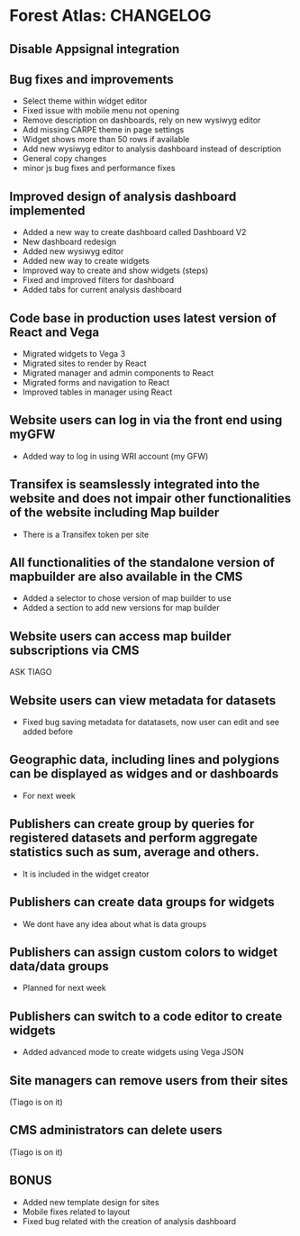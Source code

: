 # Forest Atlas: CHANGELOG

## Disable Appsignal integration

## Bug fixes and improvements
* Select theme within widget editor
* Fixed issue with mobile menu not opening
* Remove description on dashboards, rely on new wysiwyg editor
* Add missing CARPE theme in page settings
* Widget shows more than 50 rows if available
* Add new wysiwyg editor to analysis dashboard instead of description
* General copy changes
* minor js bug fixes and performance fixes

## Improved design of analysis dashboard implemented

* Added a new way to create dashboard called Dashboard V2
* New dashboard redesign
* Added new wysiwyg editor
* Added new way to create widgets
* Improved way to create and show widgets (steps)
* Fixed and improved filters for dashboard
* Added tabs for current analysis dashboard

## Code base in production uses latest version of React and Vega

* Migrated widgets to Vega 3
* Migrated sites to render by React
* Migrated manager and admin components to React
* Migrated forms and navigation to React
* Improved tables in manager using React

## Website users can log in via the front end using myGFW

* Added way to log in using WRI account (my GFW)

## Transifex is seamslessly integrated into the website and does not impair other functionalities of the website including Map builder

* There is a Transifex token per site

## All functionalities of the standalone version of mapbuilder are also available in the CMS

* Added a selector to chose version of map builder to use
* Added a section to add new versions for map builder

## Website users can access map builder subscriptions via CMS

ASK TIAGO

## Website users can view metadata for datasets

* Fixed bug saving metadata for datatasets, now user can edit and see added before

## Geographic data, including lines and polygions can be displayed as widges and or dashboards

* For next week

## Publishers can create group by queries for registered datasets and perform aggregate statistics such as sum, average and others.

* It is included in the widget creator

## Publishers can create data groups for widgets

* We dont have any idea about what is data groups

## Publishers can assign custom colors to widget data/data groups

* Planned for next week

## Publishers can switch to a code editor to create widgets

* Added advanced mode to create widgets using Vega JSON

## Site managers can remove users from their sites

(Tiago is on it)

## CMS administrators can delete users

(Tiago is on it)

## BONUS

* Added new template design for sites
* Mobile fixes related to layout
* Fixed bug related with the creation of analysis dashboard
